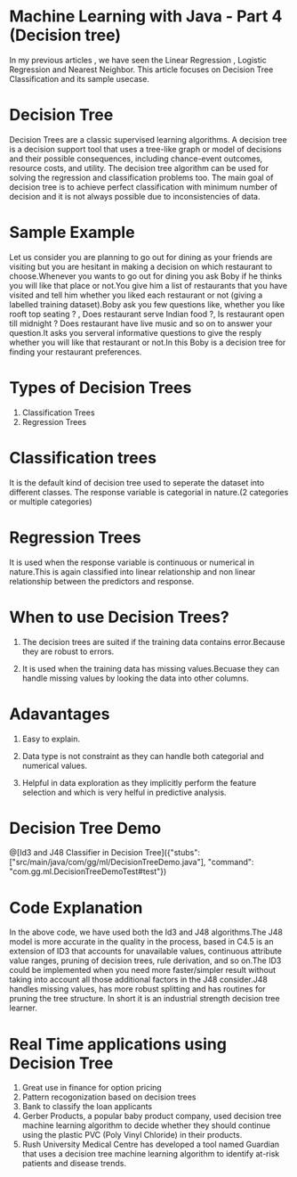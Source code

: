 # Machine Learning with Java - Part 4 (Decision tree)

In my previous articles , we have seen the Linear Regression , Logistic Regression and Nearest Neighbor. This article focuses on Decision Tree Classification and its sample usecase.

# Decision Tree
Decision Trees are a classic supervised learning algorithms. 
A decision tree is a decision support tool that uses a tree-like graph or model of decisions and their possible consequences, including chance-event outcomes, resource costs, and utility. The decision tree algorithm can be used for solving the regression and classification problems too. 
The main goal of decision tree is to achieve perfect classification with minimum number of decision and it is not always possible due to inconsistencies of data.

# Sample Example

Let us consider you are planning to go out for dining as your friends are visiting but you are hesitant in making a decision on which restaurant to choose.Whenever you wants to go out for dining you ask Boby if he thinks you will like that place or not.You give him a list of restaurants that you have visited and tell him whether you liked each restaurant or not (giving a labelled training dataset).Boby ask you few questions like, whether you like rooft top seating ? , Does restaurant serve Indian food ?, Is restaurant open till midnight ? Does restaurant have live music and so on to answer your question.It asks you serveral informative questions to give the resply whether you will like that restaurant or not.In this Boby is a decision tree for finding your restaurant preferences.

# Types of Decision Trees

1. Classification Trees
2. Regression Trees

# Classification trees

It is the default kind of decision tree used to seperate the dataset into different classes.
The response variable is categorial in nature.(2 categories or multiple categories)

# Regression Trees

It is used when the response variable is continuous or numerical in nature.This is again classified into linear relationship and non linear relationship between the predictors and response.

# When to use Decision Trees?

1. The decision trees are suited if the training data contains error.Because they are robust to errors.

2. It is used when the training data has missing values.Becuase they can handle missing values by looking the data into other columns.

# Adavantages

1. Easy to explain.

2. Data type is not constraint as they can handle both categorial and numerical values.

3. Helpful in data exploration as they implicitly perform the feature selection and which is very helful in predictive analysis.

# Decision Tree Demo

@[Id3 and J48 Classifier in Decision Tree]({"stubs": ["src/main/java/com/gg/ml/DecisionTreeDemo.java"], "command": "com.gg.ml.DecisionTreeDemoTest#test"})


# Code Explanation

In the above code, we have used both the Id3 and J48 algorithms.The J48 model is more accurate in the quality in the process, based in C4.5 is an extension of ID3 that accounts for unavailable values, continuous attribute value ranges, pruning of decision trees, rule derivation, and so on.The ID3 could be implemented when you need more faster/simpler result without taking into account all those additional factors in the J48 consider.J48 handles missing values, has more robust splitting and has routines for pruning the tree structure. In short it is an industrial strength decision tree learner.

# Real Time applications using Decision Tree

1. Great use in finance for option pricing
2. Pattern recogonization based on decision trees
3. Bank to classify the loan applicants
4. Gerber Products, a popular baby product company, used decision tree machine learning algorithm to decide whether they should continue using the plastic PVC (Poly Vinyl Chloride) in their products.
5. Rush University Medical Centre has developed a tool named Guardian that uses a decision tree machine learning algorithm to identify at-risk patients and disease trends.

# 
